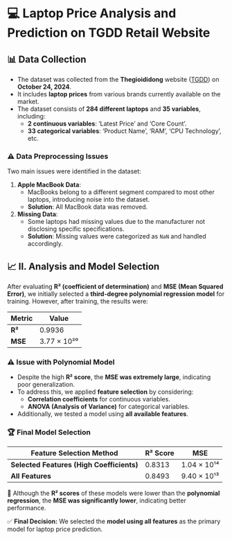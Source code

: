 # 💻 Laptop Price Analysis and Prediction on TGDD Retail Website  

## 📊 Data Collection  
- The dataset was collected from the **Thegioididong** website ([TGDD](https://www.thegioididong.com/laptop)) on **October 24, 2024**.  
- It includes **laptop prices** from various brands currently available on the market.  
- The dataset consists of **284 different laptops** and **35 variables**, including:  
  - **2 continuous variables**: ‘Latest Price’ and ‘Core Count’.  
  - **33 categorical variables**: ‘Product Name’, ‘RAM’, ‘CPU Technology’, etc.  

### ⚠️ Data Preprocessing Issues  
Two main issues were identified in the dataset:  
1. **Apple MacBook Data**:  
   - MacBooks belong to a different segment compared to most other laptops, introducing noise into the dataset.  
   - **Solution**: All MacBook data was removed.  
2. **Missing Data**:  
   - Some laptops had missing values due to the manufacturer not disclosing specific specifications.  
   - **Solution**: Missing values were categorized as `NaN` and handled accordingly.  

## 📈 II. Analysis and Model Selection  

After evaluating **R² (coefficient of determination)** and **MSE (Mean Squared Error)**, we initially selected a **third-degree polynomial regression model** for training. However, after training, the results were:  

| Metric  | Value |  
|---------|----------------|  
| **R²**  | 0.9936  |  
| **MSE** | 3.77 × 10²⁰ |  

### ⚠️ Issue with Polynomial Model  
- Despite the high **R² score**, the **MSE was extremely large**, indicating poor generalization.  
- To address this, we applied **feature selection** by considering:  
  - **Correlation coefficients** for continuous variables.  
  - **ANOVA (Analysis of Variance)** for categorical variables.  
- Additionally, we tested a model using **all available features**.  

### 🏆 Final Model Selection  
| Feature Selection Method | R² Score | MSE |  
|--------------------------|------------|-------------------|  
| **Selected Features (High Coefficients)** | 0.8313 | 1.04 × 10¹⁴ |  
| **All Features** | 0.8493 | 9.40 × 10¹³ |  

🔹 Although the **R² scores** of these models were lower than the **polynomial regression**, the **MSE was significantly lower**, indicating better performance.  

✅ **Final Decision:** We selected the **model using all features** as the primary model for laptop price prediction.  

